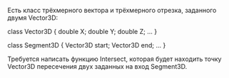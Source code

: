 Есть класс трёхмерного вектора и трёхмерного отрезка, заданного двумя Vector3D:

class Vector3D
{
double X;
double Y;
double Z;
...
}

class Segment3D
{
Vector3D start;
Vector3D end;
...
}

Требуется написать функцию Intersect, которая будет находить точку Vector3D пересечения двух заданных на вход Segment3D.
